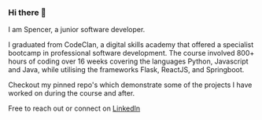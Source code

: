 ### Hi there 👋

I am Spencer, a junior software developer.

I graduated from CodeClan, a digital skills academy that offered a specialist bootcamp in professional software development. The course involved 800+ hours of coding over 16 weeks covering the languages  Python, Javascript and Java, while utilising the frameworks Flask, ReactJS, and Springboot.

Checkout my pinned repo's which demonstrate some of the projects I have worked on during the course and after. 

Free to reach out or connect on <a href="https://www.linkedin.com/in/spencertaber/"> LinkedIn </a>

